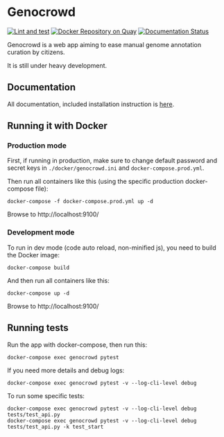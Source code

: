 # Genocrowd

[![Lint and test](https://github.com/annotons/genocrowd/workflows/Lint%20and%20test/badge.svg)](https://github.com/annotons/genocrowd/actions)
[![Docker Repository on Quay](https://quay.io/repository/annotons/genocrowd/status "Docker Repository on Quay")](https://quay.io/repository/annotons/genocrowd)
[![Documentation Status](https://readthedocs.org/projects/genocrowd/badge/?version=latest)](https://genocrowd.readthedocs.io/en/latest/?badge=latest)

Genocrowd is a web app aiming to ease manual genome annotation curation by citizens.

It is still under heavy development.

## Documentation

All documentation, included installation instruction is [here](https://genocrowd.readthedocs.io/en/latest/).

## Running it with Docker

### Production mode

First, if running in production, make sure to change default password and secret keys in `./docker/genocrowd.ini` and `docker-compose.prod.yml`.

Then run all containers like this (using the specific production docker-compose file):

```
docker-compose -f docker-compose.prod.yml up -d
```

Browse to http://localhost:9100/

### Development mode

To run in dev mode (code auto reload, non-minified js), you need to build the Docker image:

```
docker-compose build
```

And then run all containers like this:

```
docker-compose up -d
```

Browse to http://localhost:9100/

## Running tests

Run the app with docker-compose, then run this:

```
docker-compose exec genocrowd pytest
```

If you need more details and debug logs:

```
docker-compose exec genocrowd pytest -v --log-cli-level debug
```

To run some specific tests:

```
docker-compose exec genocrowd pytest -v --log-cli-level debug tests/test_api.py
docker-compose exec genocrowd pytest -v --log-cli-level debug tests/test_api.py -k test_start
```
